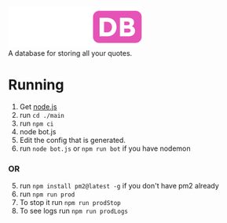 ![QuoteDB logo](media/quotedblogo.png)
\
A database for storing all your quotes.


# Running
1. Get [node.js](https://nodejs.org/en/download)
2. run `cd ./main`
3. run `npm ci`
3. node bot.js
4. Edit the config that is generated.
5. run `node bot.js` or `npm run bot` if you have nodemon  
### OR
5. run `npm install pm2@latest -g` if you don't have pm2 already
6. run `npm run prod`
7. To stop it run `npm run prodStop`
8. To see logs run `npm run prodLogs`